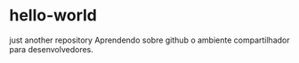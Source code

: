 # hello-world
just another repository
Aprendendo sobre github  o ambiente  compartilhador para desenvolvedores.
